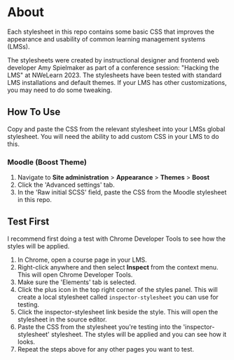 # About
Each stylesheet in this repo contains some basic CSS that improves the appearance and usability of common learning management systems (LMSs).

The stylesheets were created by instructional designer and frontend web developer Amy Spielmaker as part of a conference session: "Hacking the LMS" at NWeLearn 2023. The stylesheets have been tested with standard LMS installations and default themes. If your LMS has other customizations, you may need to do some tweaking.
## How To Use
Copy and paste the CSS from the relevant stylesheet into your LMSs global stylesheet. You will need the ability to add custom CSS in your LMS to do this.
### Moodle (Boost Theme)
1. Navigate to **Site administration** > **Appearance** > **Themes** > **Boost**
2. Click the 'Advanced settings' tab.
3. In the 'Raw initial SCSS' field, paste the CSS from the Moodle stylesheet in this repo.
## Test First
I recommend first doing a test with Chrome Developer Tools to see how the styles will be applied.
1. In Chrome, open a course page in your LMS.
2. Right-click anywhere and then select **Inspect** from the context menu. This will open Chrome Developer Tools.
3. Make sure the 'Elements' tab is selected.
4. Click the plus icon in the top right corner of the styles panel. This will create a local stylesheet called `inspector-stylesheet` you can use for testing.
5. Click the inspector-stylesheet link beside the style. This will open the stylesheet in the source editor.
6. Paste the CSS from the stylesheet you're testing into the 'inspector-stylesheet' stylesheet. The styles will be applied and you can see how it looks.
7. Repeat the steps above for any other pages you want to test.
